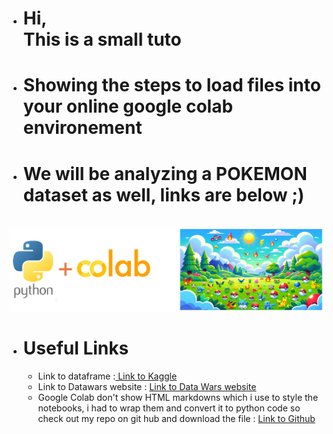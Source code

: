 - # Hi, </br>This is a small tuto
- # Showing the steps to load files into your online google colab environement
- # We will be analyzing a POKEMON dataset as well, links are below ;)

</br>
<img src="./ColabXPokemon.png">

</br>

- # Useful Links
  - Link to dataframe :<a href="https://www.kaggle.com/datasets/abcsds/pokemon"> Link to Kaggle</a>
  - Link to Datawars website : <a href="https://app.datawars.io/project/54b07e96-f0da-4b5d-ba40-c87475e42b8e?page=1">Link to Data Wars website</a>
  - Google Colab don't show HTML markdowns which i use to style the notebooks, i had to wrap them and convert it to python code so
    check out my repo on git hub and download the file : <a href="https://github.com/SouLayman2022/Google_Colab_X_Pokemon.git">Link to Github</a>
